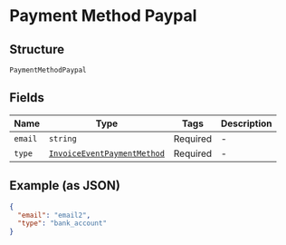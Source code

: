 
# Payment Method Paypal

## Structure

`PaymentMethodPaypal`

## Fields

| Name | Type | Tags | Description |
|  --- | --- | --- | --- |
| `email` | `string` | Required | - |
| `type` | [`InvoiceEventPaymentMethod`](../../doc/models/invoice-event-payment-method.md) | Required | - |

## Example (as JSON)

```json
{
  "email": "email2",
  "type": "bank_account"
}
```

